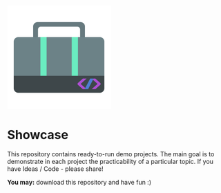 ![project-poster][poster]

[poster]:https://raw.githubusercontent.com/ymz-rocks/emblems/master/showcase/logo.png "Showcase repository"

# Showcase

This repository contains ready-to-run demo projects. The main goal is to demonstrate in each project the practicability of a particular topic. If you have Ideas / Code - please share!

**You may:** download this repository and have fun :)



